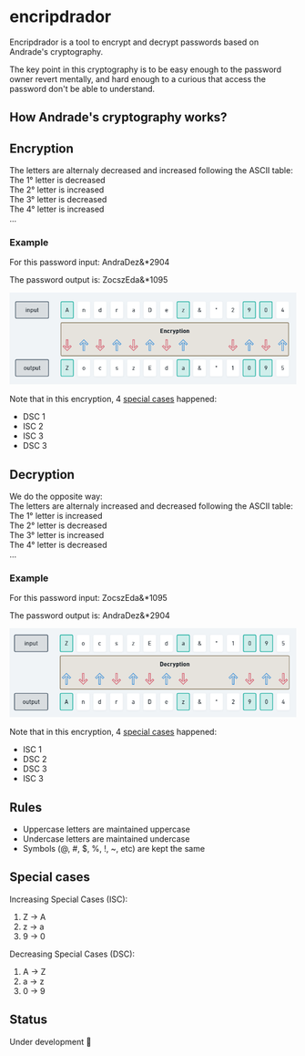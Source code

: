 # encripdrador

Encripdrador is a tool to encrypt and decrypt passwords based on Andrade's cryptography.

The key point in this cryptography is to be easy enough to the password owner revert mentally, and hard enough to a curious that access the password don't be able to understand.

## How Andrade's cryptography works?

## Encryption

The letters are alternaly decreased and increased following the ASCII table: <br>
The 1° letter is decreased<br>
The 2° letter is increased<br>
The 3° letter is decreased<br>
The 4° letter is increased<br>
...

### Example

For this password input: AndraDez&*2904

The password output is: ZocszEda&*1095

<img src="img/encryption.png"/>

Note that in this encryption, 4 [special cases](#special-cases) happened:
- DSC 1
- ISC 2
- ISC 3
- DSC 3

## Decryption

We do the opposite way: <br>
The letters are alternaly increased and decreased following the ASCII table: <br>
The 1° letter is increased<br>
The 2° letter is decreased<br>
The 3° letter is increased<br>
The 4° letter is decreased<br>
...

### Example

For this password input: ZocszEda&*1095

The password output is: AndraDez&*2904

<img src="img/decryption.png" />

Note that in this encryption, 4 [special cases](#special-cases) happened:
- ISC 1
- DSC 2
- DSC 3
- ISC 3


## Rules

- Uppercase letters are maintained uppercase
- Undercase letters are maintained undercase
- Symbols (@, #, $, %, !, ~, etc) are kept the same


## Special cases

Increasing Special Cases (ISC):
1. Z -> A
2. z -> a
3. 9 -> 0

Decreasing Special Cases (DSC):
1. A -> Z
2. a -> z
3. 0 -> 9


## Status

Under development 🚧
